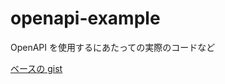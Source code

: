 # openapi-example

OpenAPI を使用するにあたっての実際のコードなど

[ベースの gist](https://gist.github.com/ysKuga/9664fd61cd2315af8fe8dbddbff371c4)
